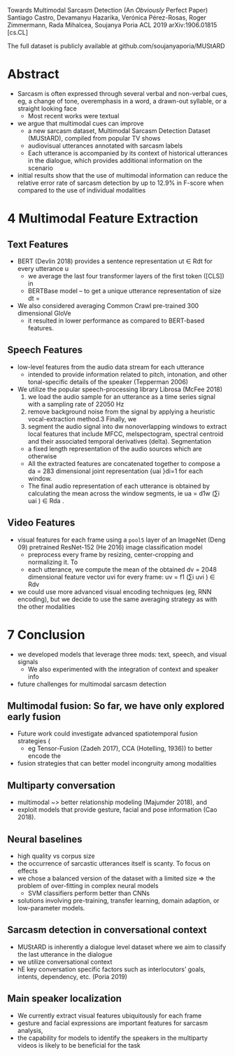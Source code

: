 Towards Multimodal Sarcasm Detection (An _Obviously_ Perfect Paper)
Santiago Castro, Devamanyu Hazarika, Verónica Pérez-Rosas, Roger Zimmermann,
  Rada Mihalcea, Soujanya Poria
ACL 2019 arXiv:1906.01815 [cs.CL]

The full dataset is publicly available at github.com/soujanyaporia/MUStARD

# Abstract

* Sarcasm is often expressed through several verbal and non-verbal cues, eg,
  a change of tone, overemphasis in a word, a drawn-out syllable, or
  a straight looking face
  * Most recent works were textual
* we argue that multimodal cues can improve
  * a new sarcasm dataset, Multimodal Sarcasm Detection Dataset (MUStARD),
    compiled from popular TV shows
  * audiovisual utterances annotated with sarcasm labels
  * Each utterance is accompanied by its context of historical utterances in
    the dialogue, which provides additional information on the scenario
* initial results show that the use of multimodal information can reduce the
  relative error rate of sarcasm detection by up to 12.9% in F-score when
  compared to the use of individual modalities

# 4 Multimodal Feature Extraction

## Text Features

* BERT (Devlin 2018) provides a sentence representation ut ∈ Rdt for every
  utterance u
  * we average the last four transformer layers of the first token ([CLS]) in
  * BERTBase model – to get a unique utterance representation of size dt =
* We also considered averaging Common Crawl pre-trained 300 dimensional GloVe
  * it resulted in lower performance as compared to BERT-based features.

## Speech Features

* low-level features from the audio data stream for each utterance
  * intended to provide information related to pitch, intonation, and other
    tonal-specific details of the speaker (Tepperman 2006)
* We utilize the popular speech-processing library Librosa (McFee 2018)
  1. we load the audio sample for an utterance as a time series signal with a
     sampling rate of 22050 Hz
  2. remove background noise from the signal by applying a heuristic
     vocal-extraction method.3 Finally, we
  3. segment the audio signal into dw nonoverlapping windows
    to extract local features that include MFCC, melspectogram, spectral
    centroid and their associated temporal derivatives (delta).  Segmentation
    * a fixed length representation of the audio sources which are otherwise
    * All the extracted features are concatenated together to compose a da =
      283 dimensional joint representation {uai }di=1 for each window.
  * The final audio representation of each utterance is obtained by calculating
    the mean across the window segments, ie  ua = d1w (∑i uai ) ∈ Rda .

## Video Features

* visual features for each frame using a `pool5` layer of an ImageNet (Deng 09)
  pretrained ResNet-152 (He 2016) image classification model
  * preprocess every frame by resizing, center-cropping and normalizing it.  To
  * each utterance, we compute the mean of the obtained dv = 2048 dimensional
    feature vector uvi for every frame: uv = f1 (∑i uvi ) ∈ Rdv
* we could use more advanced visual encoding techniques (eg, RNN encoding),
  but we decide to use the same averaging strategy as with the other modalities

# 7 Conclusion

* we developed models that leverage three mods: text, speech, and visual signals
  * We also experimented with the integration of context and speaker info
* future challenges for multimodal sarcasm detection

## Multimodal fusion: So far, we have only explored early fusion

* Future work could investigate advanced spatiotemporal fusion strategies (
  * eg Tensor-Fusion (Zadeh 2017), CCA (Hotelling, 1936)) to better encode the
* fusion strategies that can better model incongruity among modalities

## Multiparty conversation

* multimodal ~> better relationship modeling (Majumder 2018), and
* exploit models that provide gesture, facial and pose information (Cao 2018).

## Neural baselines

* high quality vs corpus size
* the occurrence of sarcastic utterances itself is scanty. To focus on effects
* we chose a balanced version of the dataset with a limited size
  => the problem of over-fitting in complex neural models
  * SVM classifiers perform better than CNNs
* solutions involving pre-training, transfer learning, domain adaption, or
  low-parameter models.

## Sarcasm detection in conversational context

* MUStARD is inherently a dialogue level dataset where
  we aim to classify the last utterance in the dialogue
* we utilize conversational context
* hE key conversation specific factors such as interlocutors’ goals, intents,
  dependency, etc. (Poria 2019)

## Main speaker localization

* We currently extract visual features ubiquitously for each frame
* gesture and facial expressions are important features for sarcasm analysis,
* the capability for models to identify the speakers in the multiparty videos
  is likely to be beneficial for the task
